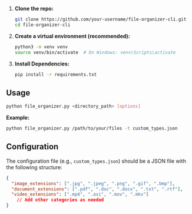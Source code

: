  1. **Clone the repo:**

    ```bash
    git clone https://github.com/your-username/file-organizer-cli.git
    cd file-organizer-cli
    ```

2. **Create a virtual environment (recommended):**
   ```bash
   python3 -m venv venv
   source venv/bin/activate  # On Windows: venv\Scripts\activate
   ```

3. **Install Dependencies:**
   ```bash
   pip install -r requirements.txt
   ```


## Usage

```bash
python file_organizer.py <directory_path> [options] 
```


**Example:**

```bash
python file_organizer.py /path/to/your/files -t custom_types.json
```

## Configuration

The configuration file (e.g., `custom_types.json`) should be a JSON file with the following structure:

```json
{
  "image_extensions": [".jpg", ".jpeg", ".png", ".gif", ".bmp"],
  "document_extensions": [".pdf", ".doc", ".docx", ".txt", ".rtf"],
  "video_extensions": [".mp4", ".avi", ".mov", ".mkv"]
    // Add other categories as needed
}
